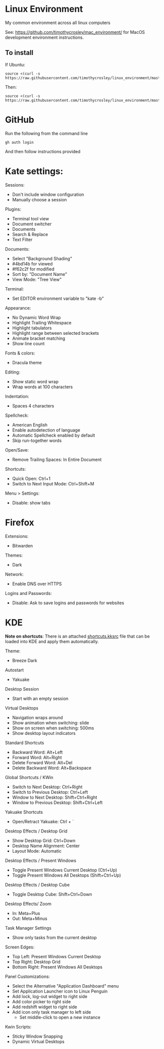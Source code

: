 # Linux Environment
My common environment across all linux computers

See: https://github.com/timothycrosley/mac_environment/ for MacOS development environment instructions.

## To install
If Ubuntu:

```
source <(curl -s https://raw.githubusercontent.com/timothycrosley/linux_environment/master/ubuntu_install.sh)
```

Then:

```
source <(curl -s https://raw.githubusercontent.com/timothycrosley/linux_environment/master/install.sh)
```

# GitHub

Run the following from the command line

`gh auth login`

And then follow instructions provided

# Kate settings:

Sessions:
- Don't include window configuration
- Manually choose a session

Plugins:
- Terminal tool view
- Document switcher
- Documents
- Search & Replace
- Text Filter

Documents:
- Select "Background Shading"
- #4bd14b for viewed
- #f62c2f for modified
- Sort by: "Document Name"
- View Mode: "Tree View"

Terminal:
- Set EDITOR environment variable to "kate -b"

Appearance:
- No Dynamic Word Wrap
- Highlight Trailing Whitespace
- Highlight tabulators
- Highlight range between selected brackets
- Animate bracket matching
- Show line count

Fonts & colors:
- Dracula theme

Editing:
- Show static word wrap
- Wrap words at 100 characters

Indentation:
- Spaces 4 characters

Spellcheck:
- American English
- Enable autodetection of language
- Automatic Spellcheck enabled by default
- Skip run-together words

Open/Save:
- Remove Trailing Spaces: In Entire Document

Shortcuts:
- Quick Open: Ctrl+1
- Switch to Next Input Mode: Ctrl+Shift+M

Menu > Settings:
- Disable: show tabs

# Firefox

Extensions:
- Bitwarden

Themes:
- Dark

Network:
- Enable DNS over HTTPS

Logins and Passwords:
- Disable: Ask to save logins and passwords for websites

# KDE

**Note on shortcuts**: There is an attached [shortcuts.kksrc](shortcuts.kksrc) file that can be loaded into KDE and apply them automatically.

Theme:
- Breeze Dark

Autostart
- Yakuake

Desktop Session
- Start with an empty session

Virtual Desktops
- Navigation wraps around
- Show animation when switching: slide
- Show on screen when switching: 500ms
- Show desktop layout indicators

Standard Shortcuts
- Backward Word: Alt+Left
- Forward Word: Alt+Right
- Delete Forward Word: Alt+Del
- Delete Backward Word: Alt+Backspace

Global Shortcuts / KWin
- Switch to Next Desktop: Ctrl+Right
- Switch to Previous Desktop: Ctrl+Left
- Window to Next Desktop: Shift+Ctrl+Right
- Window to Previous Desktop: Shift+Ctrl+Left

Yakuake Shortcuts
- Open/Retract Yakuake: Ctrl + `

Desktop Effects / Desktop Grid
- Show Desktop Grid: Ctrl+Down
- Desktop Name Alignment: Center
- Layout Mode: Automatic

Desktop Effects / Present Windows
- Toggle Present Windows Current Desktop (Ctrl+Up)
- Toggle Present Windows All Desktops (Shift+Ctrl+Up)

Desktop Effects / Desktop Cube
- Toggle Desktop Cube: Shift+Ctrl+Down

Desktop Effects/ Zoom
- In: Meta+Plus
- Out: Meta+Minus

Task Manager Settings
- Show only tasks from the current desktop

Screen Edges:
- Top Left: Present Windows Current Desktop
- Top Right: Desktop Grid
- Bottom Right: Present Windows All Desktops

Panel Customizations:
- Select the Alternative "Application Dashboard" menu
- Set Application Launcher icon to Linux Penguin
- Add lock, log-out widget to right side
- Add color picker to right side
- Add redshift widget to right side
- Add icon only task manager to left side
    - Set middle-click to open a new instance

Kwin Scripts:
- Sticky Window Snapping
- Dynamic Virtual Desktops

